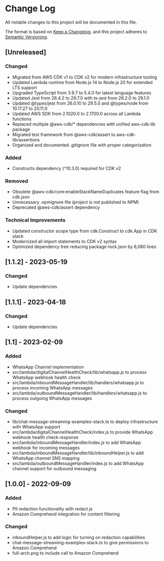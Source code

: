 # Change Log
All notable changes to this project will be documented in this file.

The format is based on [Keep a Changelog](https://keepachangelog.com/en/1.0.0/),
and this project adheres to [Semantic Versioning](https://semver.org/spec/v2.0.0.html).

## [Unreleased]

### Changed
- Migrated from AWS CDK v1 to CDK v2 for modern infrastructure tooling
- Updated Lambda runtime from Node.js 14 to Node.js 20 for extended LTS support
- Upgraded TypeScript from 3.9.7 to 5.4.0 for latest language features
- Updated Jest from 26.4.2 to 29.7.0 with ts-jest from 26.2.0 to 29.1.0
- Updated @types/jest from 26.0.10 to 29.5.0 and @types/node from 10.17.27 to 20.11.0
- Updated AWS SDK from 2.1020.0 to 2.1700.0 across all Lambda functions
- Replaced multiple @aws-cdk/* dependencies with unified aws-cdk-lib package
- Migrated test framework from @aws-cdk/assert to aws-cdk-lib/assertions
- Organized and documented .gitignore file with proper categorization

### Added
- Constructs dependency (^10.3.0) required for CDK v2

### Removed
- Obsolete @aws-cdk/core:enableStackNameDuplicates feature flag from cdk.json
- Unnecessary .npmignore file (project is not published to NPM)
- Deprecated @aws-cdk/assert dependency

### Technical Improvements
- Updated constructor scope type from cdk.Construct to cdk.App in CDK stack
- Modernized all import statements to CDK v2 syntax
- Optimized dependency tree reducing package-lock.json by 6,080 lines

## [1.1.2] - 2023-05-19

### Changed
- Update dependencies

## [1.1.1] - 2023-04-18

### Changed
- Update dependencies

## [1.1] - 2023-02-09

### Added
- WhatsApp Channel implementation
- src/lambda/digitalChannelHealthCheck/lib/whatsapp.js to process WhatsApp webhook health check
- src/lambda/inboundMessageHandler/lib/handlers/whatsapp.js to process incoming WhatsApp messages
- src/lambda/outboundMessageHandler/lib/handlers/whatsapp.js to process outgoing WhatsApp messages

### Changed
- lib/chat-message-streaming-examples-stack.ts to deploy infrastructure with WhatsApp support
- src/lambda/digitalChannelHealthCheck/index.js to provide WhatsApp webhook health check response
- src/lambda/inboundMessageHandler/index.js to add WhatsApp webhook for incoming messages
- src/lambda/inboundMessageHandler/lib/inboundHelper.js to add WhatsApp channel SNS mapping
- src/lambda/outboundMessageHandler/index.js to add WhatsApp channel support for outbound messaging

## [1.0.0] - 2022-09-09

### Added
- PII redaction functionality with redact.js
- Amazon Comprehend integration for content filtering

### Changed
- inboundHelper.js to add logic for turning on redaction capabilities
- chat-message-streaming-examples-stack.ts to give permissions to Amazon Comprehend
- full-arch.png to include call to Amazon Comprehend
